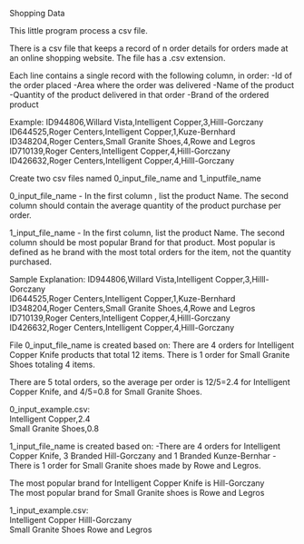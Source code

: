 Shopping Data

This little program process a csv file.

There is a csv file that keeps a record of n order details for orders made at an online shopping website. The file has a .csv extension.

Each line contains a single record with the following column, in order:
-Id of the order placed
-Area where the order was delivered
-Name of the product
-Quantity of the product delivered in that order
-Brand of the ordered product

Example:
ID944806,Willard Vista,Intelligent Copper,3,Hilll-Gorczany<br />
ID644525,Roger Centers,Intelligent Copper,1,Kuze-Bernhard<br />
ID348204,Roger Centers,Small Granite Shoes,4,Rowe and Legros<br />
ID710139,Roger Centers,Intelligent Copper,4,Hilll-Gorczany<br />
ID426632,Roger Centers,Intelligent Copper,4,Hilll-Gorczany<br />

Create two csv files named 0_input_file_name and 1_inputfile_name

0_input_file_name - In the first column , list the product Name. The second column should contain the average quantity of the product purchase per order.

1_input_file_name - In the first column, list the product Name. The second column should be most popular Brand for that product. Most popular is defined as he brand with the most total orders for the item, not the quantity purchased. 


Sample Explanation:
ID944806,Willard Vista,Intelligent Copper,3,Hilll-Gorczany<br />
ID644525,Roger Centers,Intelligent Copper,1,Kuze-Bernhard<br />
ID348204,Roger Centers,Small Granite Shoes,4,Rowe and Legros<br />
ID710139,Roger Centers,Intelligent Copper,4,Hilll-Gorczany<br />
ID426632,Roger Centers,Intelligent Copper,4,Hilll-Gorczany<br />


File 
0_input_file_name is created based on:
There are 4 orders for Intelligent Copper Knife products that total 12 items.
There is 1 order for Small Granite Shoes totaling 4 items.

There are 5 total orders, so the average per order is 12/5=2.4 for Intelligent Copper Knife, and 4/5=0.8 for Small Granite Shoes.

0_input_example.csv:<br />
Intelligent Copper,2.4<br />
Small Granite Shoes,0.8<br />


1_input_file_name is created based on:
-There are 4 orders for Intelligent Copper Knife,
3 Branded Hill-Gorczany and
1 Branded Kunze-Bernhar
-There is 1 order for Small Granite shoes made by Rowe and Legros.

The most popular brand for Intelligent Copper Knife is Hill-Gorczany<br />
The most popular brand for Small Granite shoes is Rowe and Legros<br />

1_input_example.csv:<br />
Intelligent Copper	Hilll-Gorczany<br />
Small Granite Shoes	Rowe and Legros<br />








